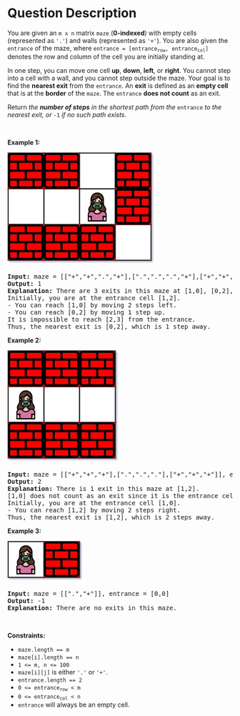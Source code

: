 # Question Description

<p>You are given an <code>m x n</code> matrix <code>maze</code> (<strong>0-indexed</strong>) with empty cells (represented as <code>&#39;.&#39;</code>) and walls (represented as <code>&#39;+&#39;</code>). You are also given the <code>entrance</code> of the maze, where <code>entrance = [entrance<sub>row</sub>, entrance<sub>col</sub>]</code> denotes the row and column of the cell you are initially standing at.</p>

<p>In one step, you can move one cell <strong>up</strong>, <strong>down</strong>, <strong>left</strong>, or <strong>right</strong>. You cannot step into a cell with a wall, and you cannot step outside the maze. Your goal is to find the <strong>nearest exit</strong> from the <code>entrance</code>. An <strong>exit</strong> is defined as an <strong>empty cell</strong> that is at the <strong>border</strong> of the <code>maze</code>. The <code>entrance</code> <strong>does not count</strong> as an exit.</p>

<p>Return <em>the <strong>number of steps</strong> in the shortest path from the </em><code>entrance</code><em> to the nearest exit, or </em><code>-1</code><em> if no such path exists</em>.</p>

<p>&nbsp;</p>
<p><strong>Example 1:</strong></p>
<img alt="" src="nearest1-grid.jpg" style="width: 333px; height: 253px;" />
<pre>
<strong>Input:</strong> maze = [[&quot;+&quot;,&quot;+&quot;,&quot;.&quot;,&quot;+&quot;],[&quot;.&quot;,&quot;.&quot;,&quot;.&quot;,&quot;+&quot;],[&quot;+&quot;,&quot;+&quot;,&quot;+&quot;,&quot;.&quot;]], entrance = [1,2]
<strong>Output:</strong> 1
<strong>Explanation:</strong> There are 3 exits in this maze at [1,0], [0,2], and [2,3].
Initially, you are at the entrance cell [1,2].
- You can reach [1,0] by moving 2 steps left.
- You can reach [0,2] by moving 1 step up.
It is impossible to reach [2,3] from the entrance.
Thus, the nearest exit is [0,2], which is 1 step away.
</pre>

<p><strong>Example 2:</strong></p>
<img alt="" src="nearesr2-grid.jpg" style="width: 253px; height: 253px;" />
<pre>
<strong>Input:</strong> maze = [[&quot;+&quot;,&quot;+&quot;,&quot;+&quot;],[&quot;.&quot;,&quot;.&quot;,&quot;.&quot;],[&quot;+&quot;,&quot;+&quot;,&quot;+&quot;]], entrance = [1,0]
<strong>Output:</strong> 2
<strong>Explanation:</strong> There is 1 exit in this maze at [1,2].
[1,0] does not count as an exit since it is the entrance cell.
Initially, you are at the entrance cell [1,0].
- You can reach [1,2] by moving 2 steps right.
Thus, the nearest exit is [1,2], which is 2 steps away.
</pre>

<p><strong>Example 3:</strong></p>
<img alt="" src="nearest3-grid.jpg" style="width: 173px; height: 93px;" />
<pre>
<strong>Input:</strong> maze = [[&quot;.&quot;,&quot;+&quot;]], entrance = [0,0]
<strong>Output:</strong> -1
<strong>Explanation:</strong> There are no exits in this maze.
</pre>

<p>&nbsp;</p>
<p><strong>Constraints:</strong></p>

<ul>
	<li><code>maze.length == m</code></li>
	<li><code>maze[i].length == n</code></li>
	<li><code>1 &lt;= m, n &lt;= 100</code></li>
	<li><code>maze[i][j]</code> is either <code>&#39;.&#39;</code> or <code>&#39;+&#39;</code>.</li>
	<li><code>entrance.length == 2</code></li>
	<li><code>0 &lt;= entrance<sub>row</sub> &lt; m</code></li>
	<li><code>0 &lt;= entrance<sub>col</sub> &lt; n</code></li>
	<li><code>entrance</code> will always be an empty cell.</li>
</ul>
